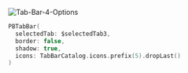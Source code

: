![Tab-Bar-4-Options](https://github.com/powerhome/playbook-swift/assets/112719604/3aa9d23d-8d89-48c7-a460-9d4bc1548b16)

```swift
PBTabBar(
  selectedTab: $selectedTab3,
  border: false,
  shadow: true,
  icons: TabBarCatalog.icons.prefix(5).dropLast()
)
```
